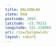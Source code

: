 ```yaml
---
title: BALGOWLAH
state: NSW
postcode: 2093
latitude: -33.79315
longitude: 151.258069
url: /nsw/balgowlah/
layout: suburb
---
```

